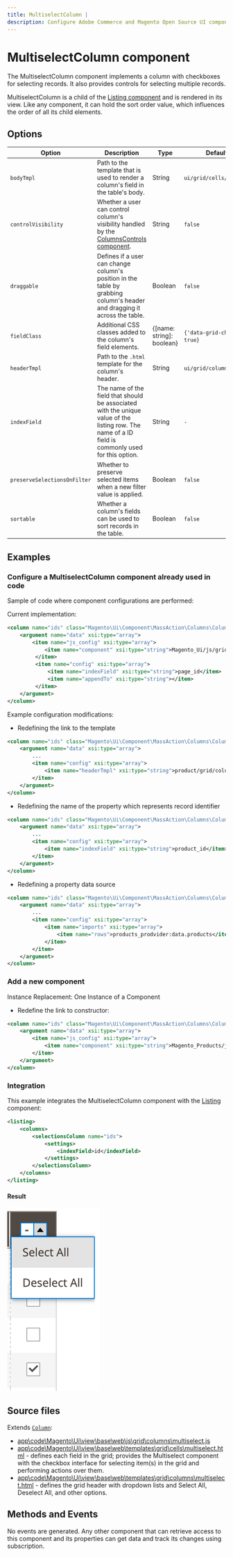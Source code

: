 ```yaml
---
title: MultiselectColumn |
description: Configure Adobe Commerce and Magento Open Source UI components and integrate them with other components.
---
```


# MultiselectColumn component

The MultiselectColumn component implements a column with checkboxes for selecting records. It also provides controls for selecting multiple records.

MultiselectColumn is a child of the [Listing component](listing-grid.md) and is rendered in its view. Like any component, it can hold the sort order value, which influences the order of all its child elements.

## Options

| Option | Description | Type | Default Value |
| --- | --- | --- | --- |
| `bodyTmpl` | Path to the template that is used to render a column's field in the table's body. | String | `ui/grid/cells/multiselect` |
| `controlVisibility` | Whether a user can control column's visibility handled by the [ColumnsControls component](columns-controls.md). | String | `false` |
| `draggable` | Defines if a user can change column's position in the table by grabbing column's header and dragging it across the table. | Boolean | `false` |
| `fieldClass` | Additional CSS classes added to the column's field elements. | {[name: string]: boolean} | `{'data-grid-checkbox-cell': true}` |
| `headerTmpl` | Path to the `.html` template for the column's header. | String | `ui/grid/columns/multiselect` |
| `indexField` | The name of the field that should be associated with the unique value of the listing row. The name of a ID field is commonly used for this option. | String | `-` |
| `preserveSelectionsOnFilter` | Whether to preserve selected items when a new filter value is applied. | Boolean | `false` |
| `sortable` | Whether a column's fields can be used to sort records in the table. | Boolean | `false` |

## Examples

### Configure a MultiselectColumn component already used in code

Sample of code where component configurations are performed:

Current implementation:

```xml
<column name="ids" class="Magento\Ui\Component\MassAction\Columns\Column">
    <argument name="data" xsi:type="array">
        <item name="js_config" xsi:type="array">
            <item name="component" xsi:type="string">Magento_Ui/js/grid/columns/multiselect</item>
         </item>
         <item name="config" xsi:type="array">
             <item name="indexField" xsi:type="string">page_id</item>
             <item name="appendTo" xsi:type="string"></item>
         </item>
    </argument>
</column>
```

Example configuration modifications:

*  Redefining the link to the template

```xml
<column name="ids" class="Magento\Ui\Component\MassAction\Columns\Column">
    <argument name="data" xsi:type="array">
        ...
        <item name="config" xsi:type="array">
            <item name="headerTmpl" xsi:type="string">product/grid/columns/multiselect</item>
        </item>
    </argument>
</column>
```

*  Redefining the name of the property which represents record identifier

```xml
<column name="ids" class="Magento\Ui\Component\MassAction\Columns\Column">
    <argument name="data" xsi:type="array">
        ...
        <item name="config" xsi:type="array">
            <item name="indexField" xsi:type="string">product_id</item>
        </item>
    </argument>
</column>
```

*  Redefining a property data source

```xml
<column name="ids" class="Magento\Ui\Component\MassAction\Columns\Column">
    <argument name="data" xsi:type="array">
        ...
        <item name="config" xsi:type="array">
            <item name="imports" xsi:type="array">
                <item name="rows">products_prodvider:data.products</item>
            </item>
        </item>
    </argument>
</column>
```

### Add a new component

Instance Replacement: One Instance of a Component

*  Redefine the link to constructor:

```xml
<column name="ids" class="Magento\Ui\Component\MassAction\Columns\Column">
    <argument name="data" xsi:type="array">
        <item name="js_config" xsi:type="array">
            <item name="component" xsi:type="string">Magento_Products/js/grid/columns/multiselect</item>
        </item>
    </argument>
</column>
```

### Integration

This example integrates the MultiselectColumn component with the [Listing](listing-grid.md) component:

```xml
<listing>
    <columns>
        <selectionsColumn name="ids">
            <settings>
                <indexField>id</indexField>
            </settings>
        </selectionsColumn>
    </columns>
</listing>
```

#### Result

![MultiselectColumn Component Example](../../_images/ui-components/ui-multiselectcolumn-result.png)

## Source files

Extends [`Column`](column.md):

*  [app\code\Magento\Ui\view\base\web\js\grid\columns\multiselect.js](https://github.com/magento/magento2/blob/2.4/app/code/Magento/Ui/view/base/web/js/grid/columns/multiselect.js)
*  [app\code\Magento\Ui\view\base\web\templates\grid\cells\multiselect.html](https://github.com/magento/magento2/blob/2.4/app/code/Magento/Ui/view/base/web/templates/grid/cells/multiselect.html) - defines each field in the grid; provides the Multiselect component with the checkbox interface for selecting item(s) in the grid and performing actions over them.
*  [app\code\Magento\Ui\view\base\web\templates\grid\columns\multiselect.html](https://github.com/magento/magento2/blob/2.4/app/code/Magento/Ui/view/base/web/templates/grid/columns/multiselect.html) - defines the grid header with dropdown lists and Select All, Deselect All, and other options.

## Methods and Events

No events are generated. Any other component that can retrieve access to this component and its properties can get data and track its changes using subscription.
